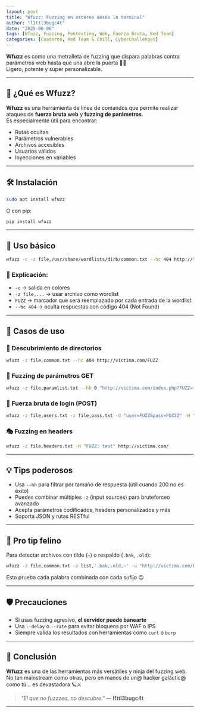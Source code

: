 ```yaml
---
layout: post
title: "Wfuzz: Fuzzing en estéreo desde la terminal"
author: "l1ttl3bugc4t"
date: "2025-06-06"
tags: [Wfuzz, Fuzzing, Pentesting, Web, Fuerza Bruta, Red Team]
categories: [Cuaderno, Red Team & Chill, CyberChallenges]
---
```


**Wfuzz** es como una metralleta de fuzzing que dispara palabras contra parámetros web hasta que una abre la puerta 🚪💥  
Ligero, potente y súper personalizable.

---

## 🧠 ¿Qué es Wfuzz?

**Wfuzz** es una herramienta de línea de comandos que permite realizar ataques de **fuerza bruta web** y **fuzzing de parámetros**.  
Es especialmente útil para encontrar:
- Rutas ocultas
- Parámetros vulnerables
- Archivos accesibles
- Usuarios válidos
- Inyecciones en variables

---

## 🛠️ Instalación

```bash
sudo apt install wfuzz
```

O con pip:

```bash
pip install wfuzz
```

---

## 🚀 Uso básico

```bash
wfuzz -c -z file,/usr/share/wordlists/dirb/common.txt --hc 404 http://target/FUZZ
```

### 🧾 Explicación:

- `-c` → salida en colores
- `-z file,...` → usar archivo como wordlist
- `FUZZ` → marcador que será reemplazado por cada entrada de la wordlist
- `--hc 404` → oculta respuestas con código 404 (Not Found)

---

## 🎯 Casos de uso

### 📁 Descubrimiento de directorios

```bash
wfuzz -z file,common.txt --hc 404 http://victima.com/FUZZ
```

### 🧪 Fuzzing de parámetros GET

```bash
wfuzz -z file,paramlist.txt --hh 0 "http://victima.com/index.php?FUZZ=test"
```

### 🔐 Fuerza bruta de login (POST)

```bash
wfuzz -z file,users.txt -z file,pass.txt -d "user=FUZZ&pass=FUZ2Z" -H "Content-Type: application/x-www-form-urlencoded" --hc 401 http://victima.com/login
```

### 🎭 Fuzzing en headers

```bash
wfuzz -z file,headers.txt -H "FUZZ: test" http://victima.com/
```

---

## 💡 Tips poderosos

- Usa `--hh` para filtrar por tamaño de respuesta (útil cuando 200 no es éxito)
- Puedes combinar múltiples `-z` (input sources) para bruteforceo avanzado
- Acepta parámetros codificados, headers personalizados y más
- Soporta JSON y rutas RESTful

---

## 🧠 Pro tip felino

Para detectar archivos con tilde (`~`) o respaldo (`.bak`, `.old`):

```bash
wfuzz -z file,common.txt -z list,'.bak,.old,~' -u "http://victima.com/FUZZFUZ2Z" --hc 404
```

Esto prueba cada palabra combinada con cada sufijo 😉

---

## 🛡️ Precauciones

- Si usas fuzzing agresivo, **el servidor puede banearte**
- Usa `--delay` o `--rate` para evitar bloqueos por WAF o IPS
- Siempre valida los resultados con herramientas como `curl` o `burp`

---

## 🌌 Conclusión

**Wfuzz** es una de las herramientas más versátiles y ninja del fuzzing web.  
No tan mainstream como otras, pero en manos de un@ hacker galáctic@ como tú… es devastadora 🪐⚔️

> _"El que no fuzzzea, no descubre."_ — **l1ttl3bugc4t**

---
